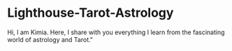 # Lighthouse-Tarot-Astrology
Hi, I am Kimia. Here, I share with you everything I learn from the fascinating world of astrology and Tarot."
